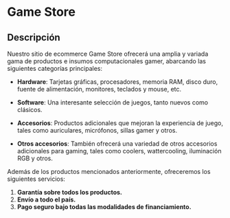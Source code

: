 # Game Store



## Descripción

Nuestro sitio de ecommerce Game Store ofrecerá una amplia y variada gama de productos e insumos computacionales gamer, abarcando las siguientes categorías principales:

- **Hardware**: Tarjetas gráficas, procesadores, memoria RAM, disco duro, fuente de alimentación, monitores, teclados y mouse, etc.

- **Software**: Una interesante selección de juegos, tanto nuevos como clásicos.

- **Accesorios**: Productos adicionales que mejoran la experiencia de juego, tales como auriculares, micrófonos, sillas gamer y otros.

- **Otros accesorios**: También ofrecerá una variedad de otros accesorios adicionales para gaming, tales como coolers, wattercooling, iluminación RGB y otros.

Además de los productos mencionados anteriormente, ofreceremos los siguientes servicios:

1. **Garantía sobre todos los productos.**
2. **Envío a todo el país.**
3. **Pago seguro bajo todas las modalidades de financiamiento.**

